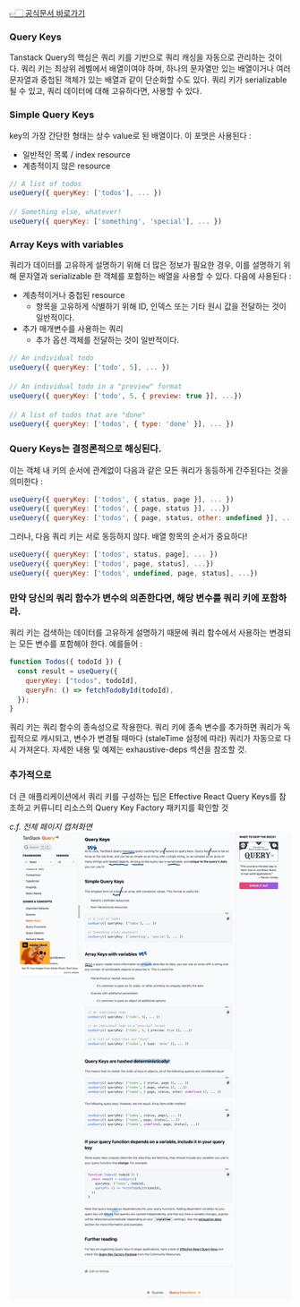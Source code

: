 [👉🏻 공식문서 바로가기](https://tanstack.com/query/v5/docs/framework/react/guides/query-keys)

### Query Keys

Tanstack Query의 핵심은 쿼리 키를 기반으로 쿼리 캐싱을 자동으로 관리하는 것이다. 쿼리 키는 최상위 레벨에서 배열이여야 하며, 하나의 문자열만 있는 배열이거나 여러 문자열과 중첩된 객체가 있는 배열과 같이 단순화할 수도 있다.
쿼리 키가 serializable 될 수 있고, 쿼리 데이터에 대해 고유하다면, 사용할 수 있다.

### Simple Query Keys

key의 가장 간단한 형태는 상수 value로 된 배열이다. 이 포맷은 사용된다 :

- 일반적인 목록 / index resource
- 계층적이지 않은 resource

```jsx
// A list of todos
useQuery({ queryKey: ['todos'], ... })

// Something else, whatever!
useQuery({ queryKey: ['something', 'special'], ... })
```

### Array Keys with variables

쿼리가 데이터를 고유하게 설명하기 위해 더 많은 정보가 필요한 경우, 이를 설명하기 위해 문자열과 serializable 한 객체를 포함하는 배열을 사용할 수 있다. 다음에 사용된다 :

- 계층적이거나 중첩된 resource
  - 항목을 고유하게 식별하기 위해 ID, 인덱스 또는 기타 원시 값을 전달하는 것이 일반적이다.
- 추가 매개변수를 사용하는 쿼리
  - 추가 옵션 객체를 전달하는 것이 일반적이다.

```jsx
// An individual todo
useQuery({ queryKey: ['todo', 5], ... })

// An individual todo in a "preview" format
useQuery({ queryKey: ['todo', 5, { preview: true }], ...})

// A list of todos that are "done"
useQuery({ queryKey: ['todos', { type: 'done' }], ... })
```

### Query Keys는 결정론적으로 해싱된다.

이는 객체 내 키의 순서에 관계없이 다음과 같은 모든 쿼리가 동등하게 간주된다는 것을 의미한다 :

```jsx
useQuery({ queryKey: ['todos', { status, page }], ... })
useQuery({ queryKey: ['todos', { page, status }], ...})
useQuery({ queryKey: ['todos', { page, status, other: undefined }], ... })
```

그러나, 다음 쿼리 키는 서로 동등하지 않다. 배열 항목의 순서가 중요하다!

```jsx
useQuery({ queryKey: ['todos', status, page], ... })
useQuery({ queryKey: ['todos', page, status], ...})
useQuery({ queryKey: ['todos', undefined, page, status], ...})
```

### 만약 당신의 쿼리 함수가 변수의 의존한다면, 해당 변수를 쿼리 키에 포함하라.

쿼리 키는 검색하는 데이터를 고유하게 설명하기 때문에 쿼리 함수에서 사용하는 변경되는 모든 변수를 포함해야 한다. 예를들어 :

```jsx
function Todos({ todoId }) {
  const result = useQuery({
    queryKey: ["todos", todoId],
    queryFn: () => fetchTodoById(todoId),
  });
}
```

쿼리 키는 쿼리 함수의 종속성으로 작용한다. 쿼리 키에 종속 변수를 추가하면 쿼리가 독립적으로 캐시되고, 변수가 변경될 때마다 (staleTime 설정에 따라) 쿼리가 자동으로 다시 가져온다. 자세한 내용 및 예제는 exhaustive-deps 섹션을 참조할 것.

### 추가적으로

더 큰 애플리케이션에서 쿼리 키를 구성하는 팁은 Effective React Query Keys를 참조하고 커류니티 리소스의 Query Key Factory 패키지를 확인할 것

_c.f. 전체 페이지 캡쳐화면_
![이미지](/img/day5.jpg)
